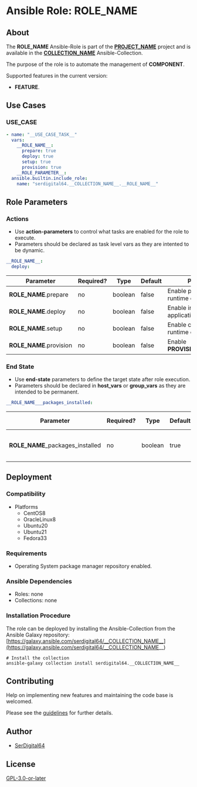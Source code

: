 # Ansible Role: __ROLE_NAME__

## About

The **__ROLE_NAME__** Ansible-Role is part of the [__PROJECT_NAME__](https://github.com/serdigital64/platform64) project and is available in the [__COLLECTION_NAME__](../collections/__COLLECTION_NAME__.md) Ansible-Collection.

The purpose of the role is to automate the management of __COMPONENT__.

Supported features in the current version:

- __FEATURE__.

## Use Cases

### __USE_CASE__

```yaml
- name: "__USE_CASE_TASK__"
  vars:
    __ROLE_NAME__:
      prepare: true
      deploy: true
      setup: true
      provision: true
    __ROLE_PARAMETER__:
  ansible.builtin.include_role:
    name: "serdigital64.__COLLECTION_NAME__.__ROLE_NAME__"
```

## Role Parameters

### Actions

- Use **action-parameters** to control what tasks are enabled for the role to execute.
- Parameters should be declared as task level vars as they are intented to be dynamic.

```yaml
__ROLE_NAME__:
  deploy:
```

| Parameter             | Required? | Type    | Default | Purpose / Value                                 |
| --------------------- | --------- | ------- | ------- | ----------------------------------------------- |
| __ROLE_NAME__.prepare   | no        | boolean | false   | Enable preparation of the runtime environment   |
| __ROLE_NAME__.deploy    | no        | boolean | false   | Enable installation of application packages     |
| __ROLE_NAME__.setup     | no        | boolean | false   | Enable configuration of the runtime environment |
| __ROLE_NAME__.provision | no        | boolean | false   | Enable __PROVISIONING_DESCRIPTION__               |

### End State

- Use **end-state** parameters to define the target state after role execution.
- Parameters should be declared in **host_vars** or **group_vars** as they are intended to be permanent.

```yaml
__ROLE_NAME___packages_installed:
```

| Parameter                       | Required? | Type    | Default | Purpose / Value           |
| ------------------------------- | --------- | ------- | ------- | ------------------------- |
| __ROLE_NAME__\_packages_installed | no        | boolean | true    | Set the package end state |

## Deployment

### Compatibility

- Platforms
  - CentOS8
  - OracleLinux8
  - Ubuntu20
  - Ubuntu21
  - Fedora33

### Requirements

- Operating System package manager repository enabled.

### Ansible Dependencies

- Roles: none
- Collections: none

### Installation Procedure

The role can be deployed by installing the Ansible-Collection from the Ansible Galaxy repository: [https://galaxy.ansible.com/serdigital64/__COLLECTION_NAME__](https://galaxy.ansible.com/serdigital64/__COLLECTION_NAME__)

```shell
# Install the collection
ansible-galaxy collection install serdigital64.__COLLECTION_NAME__
```

## Contributing

Help on implementing new features and maintaining the code base is welcomed.

Please see the [guidelines](../contributing/guidelines.md) for further details.

## Author

- [SerDigital64](https://github.com/serdigital64)

## License

[GPL-3.0-or-later](https://www.gnu.org/licenses/gpl-3.0.txt)
